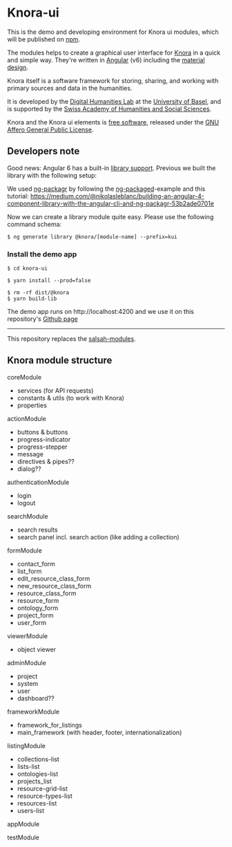 # Knora-ui

This is the demo and developing environment for Knora ui modules, which will be published on [npm](https://www.npmjs.com/~knora).

The modules helps to create a graphical user interface for [Knora](https://knora.org) in a quick and simple way. They're written in [Angular](https://angular.io) (v6) including the [material design](https://material.angular.io).

Knora itself is a software framework for storing, sharing, and working with primary sources and data in the humanities.

It is developed by the [Digital Humanities Lab](http://dhlab.unibas.ch/) at the [University of Basel](https://unibas.ch/en.html), and is supported by the [Swiss Academy of Humanities and Social Sciences](http://www.sagw.ch/en/sagw.html).

Knora and the Knora ui elements is [free software](http://www.gnu.org/philosophy/free-sw.en.html), released under the [GNU Affero General Public License](http://www.gnu.org/licenses/agpl-3.0.en.html).


## Developers note
Good news: Angular 6 has a built-in [library support](https://github.com/angular/angular-cli/wiki/stories-create-library). Previous we built the library with the following setup:

We used [ng-packagr](https://github.com/dherges/ng-packagr) by following the [ng-packaged](https://github.com/dherges/ng-packaged)-example and this tutorial: https://medium.com/@nikolasleblanc/building-an-angular-4-component-library-with-the-angular-cli-and-ng-packagr-53b2ade0701e

Now we can create a library module quite easy. Please use the following command schema:

`$ ng generate library @knora/[module-name] --prefix=kui`

### Install the demo app

```
$ cd knora-ui

$ yarn install --prod=false

$ rm -rf dist/@knora
$ yarn build-lib
```

The demo app runs on http://localhost:4200 and we use it on this repository's [Github page](https://dhlab-basel.github.io/Knora-ui)


---

This repository replaces the [salsah-modules](https://github.com/dhlab-basel/salsah-modules).

## Knora module structure

coreModule
* services (for API requests)
* constants & utils (to work with Knora)
* properties

actionModule
* buttons & buttons
* progress-indicator
* progress-stepper
* message
* directives & pipes??
* dialog??

authenticationModule
* login
* logout

searchModule
* search results
* search panel incl. search action (like adding a collection)

formModule
* contact_form
* list_form
* edit_resource_class_form
* new_resource_class_form
* resource_class_form
* resource_form
* ontology_form
* project_form
* user_form

viewerModule
* object viewer

adminModule
* project
* system
* user
* dashboard??

frameworkModule
* framework_for_listings
* main_framework (with header, footer, internationalization)

listingModule
* collections-list
* lists-list
* ontologies-list
* projects_list
* resource-grid-list
* resource-types-list
* resources-list
* users-list

appModule

testModule
